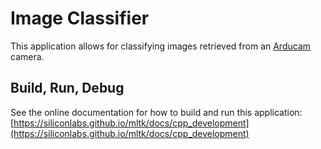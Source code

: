 # Image Classifier

This application allows for classifying images retrieved from an [Arducam](https://www.arducam.com/product/arducam-2mp-spi-camera-b0067-arduino/) camera.



## Build, Run, Debug

See the online documentation for how to build and run this application:  
[https://siliconlabs.github.io/mltk/docs/cpp_development](https://siliconlabs.github.io/mltk/docs/cpp_development)